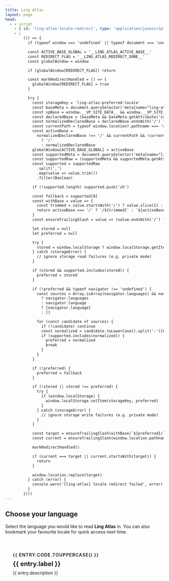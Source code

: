 ```yaml
---
title: Ling Atlas
layout: page
head:
  - - script
    - { id: 'ling-atlas-locale-redirect', type: 'application/javascript' }
    - |
        (() => {
          if (typeof window === 'undefined' || typeof document === 'undefined') return

          const ACTIVE_BASE_GLOBAL = '__LING_ATLAS_ACTIVE_BASE__'
          const REDIRECT_FLAG = '__LING_ATLAS_REDIRECT_DONE__'
          const globalWindow = window

          if (globalWindow[REDIRECT_FLAG]) return

          const markRedirectHandled = () => {
            globalWindow[REDIRECT_FLAG] = true
          }

          try {
            const storageKey = 'ling-atlas:preferred-locale'
            const baseMeta = document.querySelector('meta[name="ling-atlas:base"]')
            const vpBase = window.__VP_SITE_DATA__ && window.__VP_SITE_DATA__.site ? window.__VP_SITE_DATA__.site.base : null
            const declaredBase = (baseMeta && baseMeta.getAttribute('content')) || vpBase || '/'
            const normalizedDeclaredBase = declaredBase.endsWith('/') ? declaredBase : `${declaredBase}/`
            const currentPath = typeof window.location?.pathname === 'string' ? window.location.pathname : '/'
            const activeBase =
              normalizedDeclaredBase !== '/' && currentPath && !currentPath.startsWith(normalizedDeclaredBase)
                ? '/'
                : normalizedDeclaredBase
            globalWindow[ACTIVE_BASE_GLOBAL] = activeBase
            const supportedMeta = document.querySelector('meta[name="ling-atlas:supported-locales"]')
            const supportedRaw = (supportedMeta && supportedMeta.getAttribute('content')) || ''
            const supported = supportedRaw
              .split(',')
              .map(value => value.trim())
              .filter(Boolean)

            if (!supported.length) supported.push('zh')

            const fallback = supported[0]
            const withBase = value => {
              const trimmed = value.startsWith('/') ? value.slice(1) : value
              return activeBase === '/' ? `/${trimmed}` : `${activeBase}${trimmed}`
            }
            const ensureTrailingSlash = value => (value.endsWith('/') ? value : `${value}/`)

            let stored = null
            let preferred = null

            try {
              stored = window.localStorage ? window.localStorage.getItem(storageKey) : null
            } catch (storageError) {
              // ignore storage read failures (e.g. private mode)
            }

            if (stored && supported.includes(stored)) {
              preferred = stored
            }

            if (!preferred && typeof navigator !== 'undefined') {
              const sources = Array.isArray(navigator.languages) && navigator.languages.length
                ? navigator.languages
                : navigator.language
                ? [navigator.language]
                : []

              for (const candidate of sources) {
                if (!candidate) continue
                const normalized = candidate.toLowerCase().split('-')[0]
                if (supported.includes(normalized)) {
                  preferred = normalized
                  break
                }
              }
            }

            if (!preferred) {
              preferred = fallback
            }

            if (!stored || stored !== preferred) {
              try {
                if (window.localStorage) {
                  window.localStorage.setItem(storageKey, preferred)
                }
              } catch (storageError) {
                // ignore storage write failures (e.g. private mode)
              }
            }

            const target = ensureTrailingSlash(withBase(`${preferred}/`))
            const current = ensureTrailingSlash(window.location.pathname)

            markRedirectHandled()

            if (current === target || current.startsWith(target)) {
              return
            }

            window.location.replace(target)
          } catch (error) {
            console.warn('[ling-atlas] locale redirect failed', error)
          }
        })()
---
```


<script setup lang="ts">
import { onMounted } from 'vue'
import { PREFERRED_LOCALE_STORAGE_KEY, usePreferredLocale } from './.vitepress/composables/usePreferredLocale'
import { SUPPORTED_LOCALES } from './.vitepress/theme/locales'

const GLOBAL_REDIRECT_FLAG = '__LING_ATLAS_REDIRECT_DONE__'
const GLOBAL_ACTIVE_BASE = '__LING_ATLAS_ACTIVE_BASE__'

type GlobalWindow = Window & {
  __LING_ATLAS_REDIRECT_DONE__?: boolean
  __LING_ATLAS_ACTIVE_BASE__?: string
}

function ensureTrailingSlash(path: string) {
  return path.endsWith('/') ? path : `${path}/`
}

function normalizeBase(base: string) {
  if (!base) return '/'
  if (base === '/') return '/'
  return ensureTrailingSlash(base)
}

function resolveActiveBase(defaultBase: string) {
  if (typeof window === 'undefined') return defaultBase

  const globalWindow = window as GlobalWindow
  const stored = globalWindow.__LING_ATLAS_ACTIVE_BASE__
  if (typeof stored === 'string' && stored.length) {
    return normalizeBase(stored)
  }

  const currentPath = window.location?.pathname || '/'
  if (defaultBase !== '/' && currentPath && !currentPath.startsWith(defaultBase)) {
    return '/'
  }

  return defaultBase
}

const declaredBase = import.meta.env.BASE_URL || '/'
const normalizedDeclaredBase = normalizeBase(declaredBase)
const activeBase = resolveActiveBase(normalizedDeclaredBase)

const CARD_COPY: Record<string, { label: string; description: string }> = {
  zh: {
    label: '简体中文',
    description: '进入中文知识库，获取完整的原始内容。'
  },
  en: {
    label: 'English',
    description: 'Read the English selection of Ling Atlas articles.'
  }
}

function withBase(path: string, base: string = activeBase) {
  const sanitized = path.startsWith('/') ? path.slice(1) : path
  return base === '/' ? `/${sanitized}` : `${base}${sanitized}`
}

const localeEntries = SUPPORTED_LOCALES.map(locale => {
  const copy = CARD_COPY[locale.code] || { label: locale.code, description: '' }
  return {
    code: locale.code,
    label: copy.label,
    description: copy.description,
    href: withBase(`${locale.code}/`)
  }
})

const locale = usePreferredLocale()

function rememberLocale(code: string) {
  if (typeof window === 'undefined') return
  try {
    window.localStorage?.setItem(PREFERRED_LOCALE_STORAGE_KEY, code)
  } catch {
    /* ignore storage errors */
  }
}

onMounted(() => {
  if (typeof window === 'undefined') return

  const globalWindow = window as GlobalWindow

  if (!globalWindow.__LING_ATLAS_ACTIVE_BASE__) {
    globalWindow.__LING_ATLAS_ACTIVE_BASE__ = activeBase
  }
  if (globalWindow.__LING_ATLAS_REDIRECT_DONE__) return

  const preferred = locale.value
  if (!preferred) return
  const targetPath = ensureTrailingSlash(withBase(`${preferred}/`))
  const currentPath = ensureTrailingSlash(window.location.pathname)

  globalWindow.__LING_ATLAS_REDIRECT_DONE__ = true
  rememberLocale(preferred)

  if (currentPath === targetPath) return
  if (currentPath.startsWith(targetPath)) return

  window.location.replace(targetPath)
})
</script>

## Choose your language

Select the language you would like to read **Ling Atlas** in. You can also bookmark your favourite locale for quick access next time.

<div class="language-grid">
  <a
    v-for="entry in localeEntries"
    :key="entry.code"
    class="language-card"
    :href="entry.href"
    @click="rememberLocale(entry.code)"
  >
    <span class="language-code">{{ entry.code.toUpperCase() }}</span>
    <span class="language-label">{{ entry.label }}</span>
    <span class="language-description">{{ entry.description }}</span>
  </a>
</div>

<style>
.language-grid {
  display: grid;
  gap: 1.5rem;
  margin-top: 2rem;
  grid-template-columns: repeat(auto-fit, minmax(220px, 1fr));
}

.language-card {
  display: flex;
  flex-direction: column;
  gap: 0.5rem;
  padding: 1.5rem;
  border-radius: var(--vp-radius);
  border: 1px solid var(--vp-c-divider);
  background: var(--vp-c-bg-soft);
  text-decoration: none;
  color: inherit;
  transition: border-color 0.2s ease, transform 0.2s ease;
}

.language-card:hover {
  border-color: var(--vp-c-brand-1);
  transform: translateY(-2px);
}

.language-code {
  font-size: 0.875rem;
  font-weight: 600;
  letter-spacing: 0.08em;
  text-transform: uppercase;
  color: var(--vp-c-text-2);
}

.language-label {
  font-size: 1.25rem;
  font-weight: 700;
}

.language-description {
  color: var(--vp-c-text-2);
}
</style>
